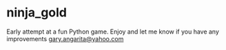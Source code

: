 # ninja_gold

Early attempt at a fun Python game. Enjoy and let me know if you have any improvements gary.angarita@yahoo.com
